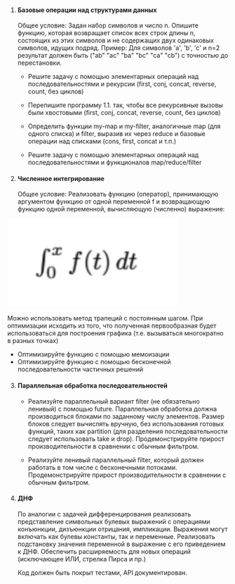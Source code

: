 1) #### Базовые операции над структурами данных
   Общее условие:
   Задан набор символов и число n. Опишите функцию, которая возвращает список всех строк длины n,
   состоящих из этих символов и не содержащих двух одинаковых символов, идущих подряд.
   Пример:
   Для символов 'а', 'b', 'c' и n=2 результат должен быть ("ab" "ac" "ba" "bc" "ca" "cb") с точностью до
   перестановки. 

   * Решите задачу с помощью элементарных операций над последовательностями и рекурсии (first, conj, concat, reverse, count, без циклов)
   
   * Перепишите программу 1.1. так, чтобы все рекурсивные вызовы были хвостовыми (first, conj, concat, reverse, count, без циклов)
   * Определить функции my-map и my-filter, аналогичные map (для одного списка) и filter, выразив их через reduce и базовые операции над списками (cons, first, concat и т.п.) 
   * Решите задачу с помощью элементарных операций над последовательностями и функционалов map/reduce/filter

2) #### Численное интегрирование
   Общее условие:
   Реализовать функцию (оператор), принимающую аргументом функцию от одной переменной f и
   возвращающую функцию одной переменной, вычисляющую (численно) выражение:
<p >
   <img alt="Формула интеграла" height="200" src="resources/integral.png"/>
</p>
    Можно использовать метод трапеций с постоянным шагом.
   При оптимизации исходить из того, что полученная первообразная будет использоваться для
   построения графика (т.е. вызываться многократно в разных точках)

   * Оптимизируйте функцию с помощью мемоизации
   * Оптимизируйте функцию с помощью бесконечной последовательности частичных решений

3. #### Параллельная обработка последовательностей
   * Реализуйте параллельный вариант filter (не обязательно ленивый) с помощью future.
   Параллельная обработка должна производиться блоками по заданному числу элементов. Размер
   блоков следует вычислять вручную, без использования готовых функций, таких как partition (для
   разделения последовательности следует использовать take и drop). Продемонстрируйте прирост
   производительности в сравнении с обычным фильтром.

   * Реализуйте ленивый параллельный filter, который должен работать в том числе с бесконечными
   потоками. Продемонстрируйте прирост производительности в сравнении с обычным фильтром.

4. #### ДНФ
   По аналогии с задачей дифференцирования реализовать представление символьных булевых
   выражений с операциями конъюнкции, дизъюнкции отрицания, импликации. Выражения могут
   включать как булевы константы, так и переменные.
   Реализовать подстановку значения переменной в выражение с его приведением к ДНФ.
   Обеспечить расширяемость для новых операций (исключающее ИЛИ, стрелка Пирса и пр.)
   
    Код должен быть покрыт тестами, API документирован.